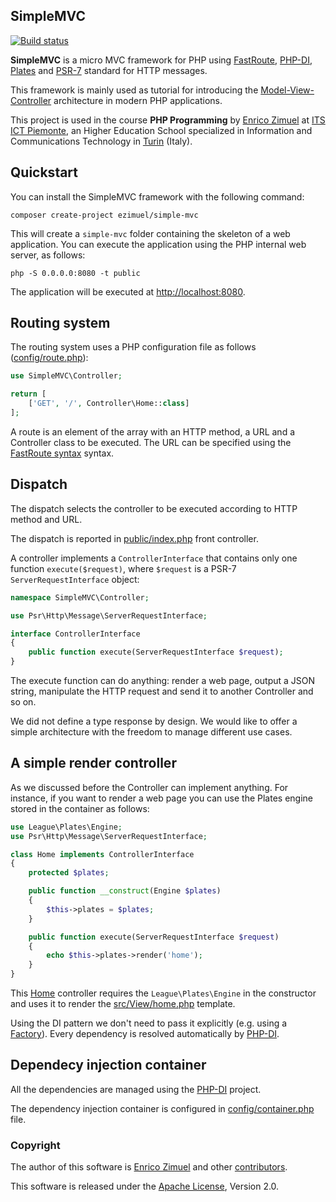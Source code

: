 ## SimpleMVC

[![Build status](https://github.com/ezimuel/SimpleMVC/workflows/PHP%20test/badge.svg)](https://github.com/ezimuel/SimpleMVC/actions)

**SimpleMVC** is a micro MVC framework for PHP using [FastRoute](https://github.com/nikic/FastRoute), [PHP-DI](https://php-di.org/), [Plates](https://platesphp.com/) and [PSR-7](https://www.php-fig.org/psr/psr-7/) standard for HTTP messages.

This framework is mainly used as tutorial for introducing the [Model-View-Controller](https://en.wikipedia.org/wiki/Model%E2%80%93view%E2%80%93controller) architecture in modern PHP applications.

This project is used in the course **PHP Programming** by [Enrico Zimuel](https://www.zimuel.it/) at [ITS ICT Piemonte](http://www.its-ictpiemonte.it/),
an Higher Education School specialized in Information and Communications Technology in [Turin](https://en.wikipedia.org/wiki/Turin) (Italy).

## Quickstart

You can install the SimpleMVC framework with the following command:

```
composer create-project ezimuel/simple-mvc
```

This will create a `simple-mvc` folder containing the skeleton of a web application.
You can execute the application using the PHP internal web server, as follows:

```
php -S 0.0.0.0:8080 -t public
```

The application will be executed at [http://localhost:8080](http://localhost:8080).

## Routing system

The routing system uses a PHP configuration file as follows ([config/route.php](config/route.php)):

```php
use SimpleMVC\Controller;

return [
    ['GET', '/', Controller\Home::class]
];
```

A route is an element of the array with an HTTP method, a URL and a Controller class to be executed. 
The URL can be specified using the [FastRoute syntax](https://github.com/nikic/FastRoute/blob/master/README.md) syntax.

## Dispatch

The dispatch selects the controller to be executed according to HTTP method and URL.

The dispatch is reported in [public/index.php](public/index.php) front controller.

A controller implements a `ControllerInterface` that contains only one function `execute($request)`,
where `$request` is a PSR-7 `ServerRequestInterface` object:

```php
namespace SimpleMVC\Controller;

use Psr\Http\Message\ServerRequestInterface;

interface ControllerInterface
{
    public function execute(ServerRequestInterface $request);
}
```

The execute function can do anything: render a web page, output a JSON string, 
manipulate the HTTP request and send it to another Controller and so on.

We did not define a type response by design. We would like to offer a simple architecture
with the freedom to manage different use cases.

## A simple render controller

As we discussed before the Controller can implement anything. For instance, if you want
to render a web page you can use the Plates engine stored in the container as follows:

```php
use League\Plates\Engine;
use Psr\Http\Message\ServerRequestInterface;

class Home implements ControllerInterface
{
    protected $plates;

    public function __construct(Engine $plates)
    {
        $this->plates = $plates;
    }

    public function execute(ServerRequestInterface $request)
    {
        echo $this->plates->render('home');
    }
}
```

This [Home](src/Controller/Home.php) controller requires the `League\Plates\Engine` in the constructor and uses it
to render the [src/View/home.php](src/View/home.php) template.

Using the DI pattern we don't need to pass it explicitly (e.g. using a [Factory](https://en.wikipedia.org/wiki/Factory_method_pattern)).
Every dependency is resolved automatically by [PHP-DI](https://php-di.org/).

## Dependecy injection container

All the dependencies are managed using the [PHP-DI](https://php-di.org/) project.

The dependency injection container is configured in [config/container.php](config/container.php) file.


### Copyright

The author of this software is [Enrico Zimuel](https://github.com/ezimuel/) and other [contributors](https://github.com/ezimuel/SimpleMVC/graphs/contributors).

This software is released under the [Apache License](/LICENSE), Version 2.0.
